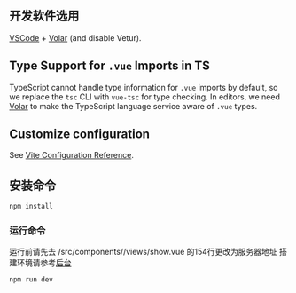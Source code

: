 
## 开发软件选用

[VSCode](https://code.visualstudio.com/) + [Volar](https://marketplace.visualstudio.com/items?itemName=Vue.volar) (and disable Vetur).

## Type Support for `.vue` Imports in TS

TypeScript cannot handle type information for `.vue` imports by default, so we replace the `tsc` CLI with `vue-tsc` for type checking. In editors, we need [Volar](https://marketplace.visualstudio.com/items?itemName=Vue.volar) to make the TypeScript language service aware of `.vue` types.

## Customize configuration

See [Vite Configuration Reference](https://vitejs.dev/config/).

## 安装命令

```sh
npm install
```

### 运行命令
运行前请先去 /src/components//views/show.vue 的154行更改为服务器地址 搭建环境请参考[后台](https://github.com/happycyf/Live-streaming-software)
```sh
npm run dev
```
